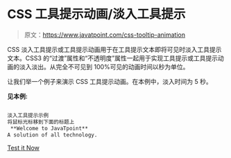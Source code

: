 # CSS 工具提示动画/淡入工具提示

> 原文：<https://www.javatpoint.com/css-tooltip-animation>

CSS 淡入工具提示或工具提示动画用于在工具提示文本即将可见时淡入工具提示文本。CSS3 的“过渡”属性和“不透明度”属性一起用于实现工具提示或工具提示动画的淡入淡出。从完全不可见到 100%可见的动画时间以秒为单位。

让我们举一个例子来演示 CSS 工具提示动画。在本例中，淡入时间为 5 秒。

**见本例:**

```html

淡入工具提示示例
将鼠标光标移到下面的标题上
 **Welcome to JavaTpoint**
A solution of all technology.

```

[Test it Now](https://www.javatpoint.com/oprweb/test.jsp?filename=css-tooltip-animation)